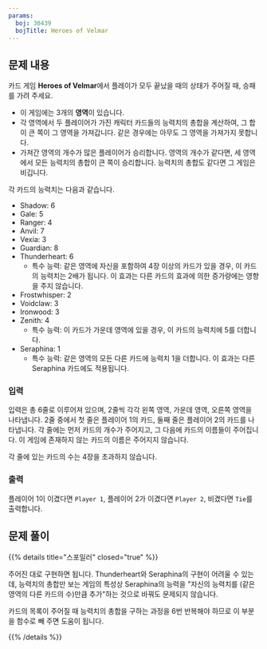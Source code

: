 ```yaml
---
params:
  boj: 30439
  bojTitle: Heroes of Velmar
---
```


## 문제 내용

카드 게임 **Heroes of Velmar**에서 플레이가 모두 끝났을 때의 상태가 주어질 때, 승패를 가려 주세요.

* 이 게임에는 3개의 **영역**이 있습니다.
* 각 영역에서 두 플레이어가 가진 캐릭터 카드들의 능력치의 총합을 계산하여, 그 합이 큰 쪽이 그 영역을 가져갑니다. 같은 경우에는 아무도 그 영역을 가져가지 못합니다.
* 가져간 영역의 개수가 많은 플레이어가 승리합니다. 영역의 개수가 같다면, 세 영역에서 모든 능력치의 총합이 큰 쪽이 승리합니다. 능력치의 총합도 같다면 그 게임은 비깁니다.

각 카드의 능력치는 다음과 같습니다.

* Shadow: 6
* Gale: 5
* Ranger: 4
* Anvil: 7
* Vexia: 3
* Guardian: 8
* Thunderheart: 6
  * 특수 능력: 같은 영역에 자신을 포함하여 4장 이상의 카드가 있을 경우, 이 카드의 능력치는 2배가 됩니다. 이 효과는 다른 카드의 효과에 의한 증가량에는 영향을 주지 않습니다.
* Frostwhisper: 2
* Voidclaw: 3
* Ironwood: 3
* Zenith: 4
  * 특수 능력: 이 카드가 가운데 영역에 있을 경우, 이 카드의 능력치에 5를 더합니다.
* Seraphina: 1
  * 특수 능력: 같은 영역의 모든 다른 카드에 능력치 1을 더합니다. 이 효과는 다른 Seraphina 카드에도 적용됩니다.

### 입력

입력은 총 6줄로 이루어져 있으며, 2줄씩 각각 왼쪽 영역, 가운데 영역, 오른쪽 영역을 나타냅니다. 2줄 중에서 첫 줄은 플레이어 1의 카드, 둘째 줄은 플레이어 2의 카드를 나타냅니다.
각 줄에는 먼저 카드의 개수가 주어지고, 그 다음에 카드의 이름들이 주어집니다. 이 게임에 존재하지 않는 카드의 이름은 주어지지 않습니다.

각 줄에 있는 카드의 수는 4장을 초과하지 않습니다.

### 출력

플레이어 1이 이겼다면 `Player 1`, 플레이어 2가 이겼다면 `Player 2`, 비겼다면 `Tie`를 출력합니다.

## 문제 풀이

{{% details title="스포일러" closed="true" %}}

주어진 대로 구현하면 됩니다. Thunderheart와 Seraphina의 구현이 어려울 수 있는데, 능력치의 총합만 보는 게임의 특성상 Seraphina의 능력을 "자신의 능력치를 (같은 영역의 다른 카드의 수)만큼 추가"하는 것으로 바꿔도 문제되지 않습니다.

카드의 목록이 주어질 때 능력치의 총합을 구하는 과정을 6번 반복해야 하므로 이 부분을 함수로 빼 주면 도움이 됩니다.

{{% /details %}}
